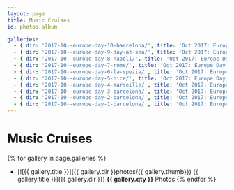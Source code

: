 ```yaml
---
layout: page
title: Music Cruises
id: photos-album

galleries:
  - { dir: '2017-10--europe-day-10-barcelona/', title: 'Oct 2017: Europe Day 10 - Barcelona', thumb: 'IMG_0024.JPG', qty: '72' }
  - { dir: '2017-10--europe-day-9-day-at-sea/', title: 'Oct 2017: Europe Day 9 - Day at Sea', thumb: 'IMG_0023.JPG', qty: '8' }
  - { dir: '2017-10--europe-day-8-napoli/', title: 'Oct 2017: Europe Day 8 - Napoli', thumb: 'IMG_0048.JPG', qty: '171' }
  - { dir: '2017-10--europe-day-7-rome/', title: 'Oct 2017: Europe Day 7 - Rome', thumb: 'IMG_0117.JPG', qty: '112' }
  - { dir: '2017-10--europe-day-6-la-spezia/', title: 'Oct 2017: Europe Day 6 - La Spezia', thumb: 'IMG_0084.JPG', qty: '93' }
  - { dir: '2017-10--europe-day-5-nice/', title: 'Oct 2017: Europe Day 5 - Nice', thumb: 'IMG_0131.JPG', qty: '91' }
  - { dir: '2017-10--europe-day-4-marseille/', title: 'Oct 2017: Europe Day 4 - Marseille', thumb: 'IMG_0013.JPG', qty: '123' }
  - { dir: '2017-10--europe-day-3-barcelona/', title: 'Oct 2017: Europe Day 3 - Barcelona', thumb: 'IMG_0039.JPG', qty: '25' }
  - { dir: '2017-10--europe-day-2-barcelona/', title: 'Oct 2017: Europe Day 2 - Barcelona', thumb: 'IMG_0173.JPG', qty: '144' }
  - { dir: '2017-10--europe-day-1-barcelona/', title: 'Oct 2017: Europe Day 1 - Barcelona', thumb: 'IMG_0037.JPG', qty: '47' }
---
```


# Music Cruises

{% for gallery in page.galleries %}
  * [![{{ gallery.title }}]({{ gallery.dir }}photos/{{ gallery.thumb}}) {{ gallery.title }}]({{ gallery.dir }}) **{{ gallery.qty }}** Photos
{% endfor %}
